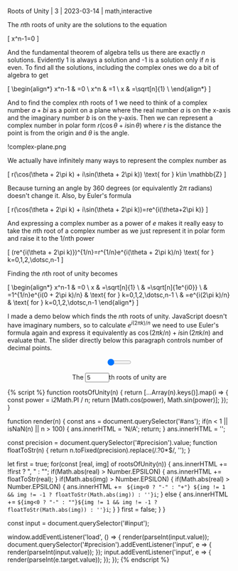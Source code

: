 Roots of Unity | 3 | 2023-03-14 | math,interactive

<style>
  .roots input {
    width: 4em;
  }

  .center {
    text-align: center;
  }
</style>

The $n$th roots of unity are the solutions to the equation

\[
x^n-1=0
\]

And the fundamental theorem of algebra tells us there are exactly $n$ solutions.
Evidently 1 is always a solution and -1 is a solution only if $n$ is even. To
find all the solutions, including the complex ones we do a bit of algebra to get

\[
\begin{align*}
	x^n-1 & =0           \\
	x^n   & =1           \\
	x     & =\sqrt[n]{1} \\
\end{align*}
\]

And to find the complex $n$th roots of 1 we need to think of a complex number
$a+bi$ as a point on a plane where the real number $a$ is on the x-axis and the
imaginary number $b$ is on the y-axis. Then we can represent a complex number in
polar form $r(\cos \theta + i\sin \theta)$ where $r$ is the distance the point
is from the origin and $\theta$ is the angle.

!complex-plane.png

We actually have infinitely many ways to represent the complex number as

\[
r(\cos(\theta + 2\pi k) + i\sin(\theta + 2\pi k)) \text{ for } k\in \mathbb{Z}
\]

Because turning an angle by 360 degrees (or equivalently $2\pi$ radians) doesn't
change it. Also, by Euler's formula

\[
r(\cos(\theta + 2\pi k) + i\sin(\theta + 2\pi k))=re^{i(\theta+2\pi k)}
\]

And expressing a complex number as a power of $e$ makes it really easy to take
the $n$th root of a complex number as we just represent it in polar form and
raise it to the 1/$n$th power

\[
(re^{i(\theta + 2\pi k)})^{1/n}=r^{1/n}e^{i(\theta + 2\pi k)/n} \text{ for } k=0,1,2,\dotsc,n-1
\]

Finding the $n$th root of unity becomes

\[
\begin{align*}
	x^n-1 & =0                                                            \\
	x     & =\sqrt[n]{1}                                                  \\
	      & =\sqrt[n]{1e^{i0}}                                            \\
	      & =1^{1/n}e^{i(0 + 2\pi k)/n} & \text{ for } k=0,1,2,\dotsc,n-1 \\
	      & =e^{i(2\pi k)/n}            & \text{ for } k=0,1,2,\dotsc,n-1
\end{align*}
\]

I made a demo below which finds the $n$th roots of unity. JavaScript doesn't
have imaginary numbers, so to calculate $e^{i(2\pi k)/n}$ we need to use Euler's
formula again and express it equivalently as $\cos(2\pi k / n) + i\sin(2\pi k /
n)$ and evaluate that. The slider directly below this paragraph controls number
of decimal points.

<div class="roots">
  <p class="center"><input id="precision" type="range" min="2" max="5" value="2"></p>
  <p class="center">The <input id="input" type="number" value="5">th roots of unity are</p>
  <p class="center"><span id="ans"></span></p>
</div>

{% script %}
function rootsOfUnity(n) {
  return [...Array(n).keys()].map(i => {
    const power = i*2*Math.PI / n;
    return [Math.cos(power), Math.sin(power)];
  });
}

function render(n) {
  const ans = document.querySelector('#ans');
  if(n < 1 || isNaN(n) || n > 100) {
    ans.innerHTML = 'N/A';
    return;
  }
  ans.innerHTML = '';

  const precision = document.querySelector('#precision').value;
  function floatToStr(n) {
    return n.toFixed(precision).replace(/\.?0*$/, '');
  }

  let first = true;
  for(const [real, img] of rootsOfUnity(n)) {
	ans.innerHTML += !first ? ", " : "";
	if(Math.abs(real) > Number.EPSILON) {
		ans.innerHTML += floatToStr(real);
	}
	if(Math.abs(img) > Number.EPSILON) {
		if(Math.abs(real) > Number.EPSILON) {
			ans.innerHTML += ` ${img<0 ? "-" : "+"} ${img != 1 && img != -1 ? floatToStr(Math.abs(img)) : ''}i`;
		} else {
			ans.innerHTML += `${img<0 ? "-" : ""}${img != 1 && img != -1 ? floatToStr(Math.abs(img)) : ''}i`;
		}
	}
    first = false;
  }
}

const input = document.querySelector('#input');

window.addEventListener('load', () => {
  render(parseInt(input.value));
  document.querySelector('#precision').addEventListener('input', e => {
    render(parseInt(input.value));
  });
  input.addEventListener('input', e => {
      render(parseInt(e.target.value));
  });
});
{% endscript %}
